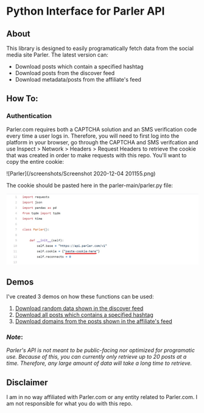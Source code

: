 # Python Interface for Parler API

## About

This library is designed to easily programatically fetch data from the social media site Parler. The latest version can:

* Download posts which contain a specified hashtag
* Download posts from the discover feed
* Download metadata/posts from the affiliate's feed

## How To:

### Authentication

Parler.com requires both a CAPTCHA solution and an SMS verification code every time a user logs in. Therefore, you will need to first log into the platform in your browser, go through the CAPTCHA and SMS verifcation and use Inspect > Network > Headers > Request Headers to retrieve the cookie that was created in order to make requests with this repo. You'll want to copy the entire cookie: 

![Parler](/screenshots/Screenshot 2020-12-04 201155.png)

The cookie should be pasted here in the parler-main/parler.py file:

![Parler.py](/screenshots/parler_screenshot_2.jpg)

## Demos

I've created 3 demos on how these functions can be used:

1. [Download random data shown in the discover feed](/experiments/download_discover.py)
2. [Download all posts which contains a specified hashtag](/experiments/download_hashtags.py)
3. [Download domains from the posts shown in the affiliate's feed](/experiments/download_news.py)

### *Note*: 
*Parler's API is not meant to be public-facing nor optimized for programatic use. Because of this, you can currently only retrieve up to 20 posts at a time. Therefore, any large amount of data will take a long time to retrieve.*  
  
  
 ## Disclaimer
 
 I am in no way affiliated with Parler.com or any entity related to Parler.com. I am not responsible for what you do with this repo. 
